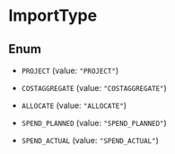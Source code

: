 
# ImportType

## Enum


* `PROJECT` (value: `"PROJECT"`)

* `COSTAGGREGATE` (value: `"COSTAGGREGATE"`)

* `ALLOCATE` (value: `"ALLOCATE"`)

* `SPEND_PLANNED` (value: `"SPEND_PLANNED"`)

* `SPEND_ACTUAL` (value: `"SPEND_ACTUAL"`)



